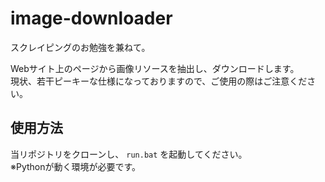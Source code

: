 # image-downloader
スクレイピングのお勉強を兼ねて。  

Webサイト上のページから画像リソースを抽出し、ダウンロードします。  
現状、若干ピーキーな仕様になっておりますので、ご使用の際はご注意ください。

## 使用方法
当リポジトリをクローンし、 `run.bat` を起動してください。  
※Pythonが動く環境が必要です。
